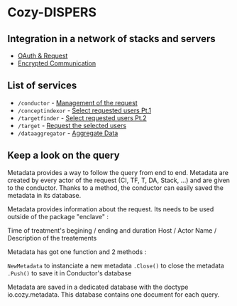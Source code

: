 
# Cozy-DISPERS

## Integration in a network of stacks and servers

- [OAuth & Request](stack.md)
- [Encrypted Communication]()

## List of services

- `/conductor` - [Management of the request](conductor.md)
- `/conceptindexor` - [Select requested users Pt.1](concept-indexor.md)
- `/targetfinder` - [Select requested users Pt.2](target-finder.md)
- `/target` - [Request the selected users](target.md)
- `/dataaggregator` - [Aggregate Data](data-aggregator.md)

## Keep a look on the query

Metadata provides a way to follow the query from end to end. Metadata are created by every actor of the request (CI, TF, T, DA, Stack, ...) and are given to the conductor. Thanks to a method, the conductor can easily saved the metadata in its database.

Metadata provides information about the request. Its needs to be used outside of the package "enclave" :

Time of treatment's begining / ending and duration
Host / Actor
Name / Description of the treatements

Metadata has got one function and 2 methods :

`NewMetadata` to instanciate a new metadata
`.Close()` to close the metadata
`.Push()` to save it in Conductor's database

Metadata are saved in a dedicated database with the doctype io.cozy.metadata. This database contains one document for each query.
